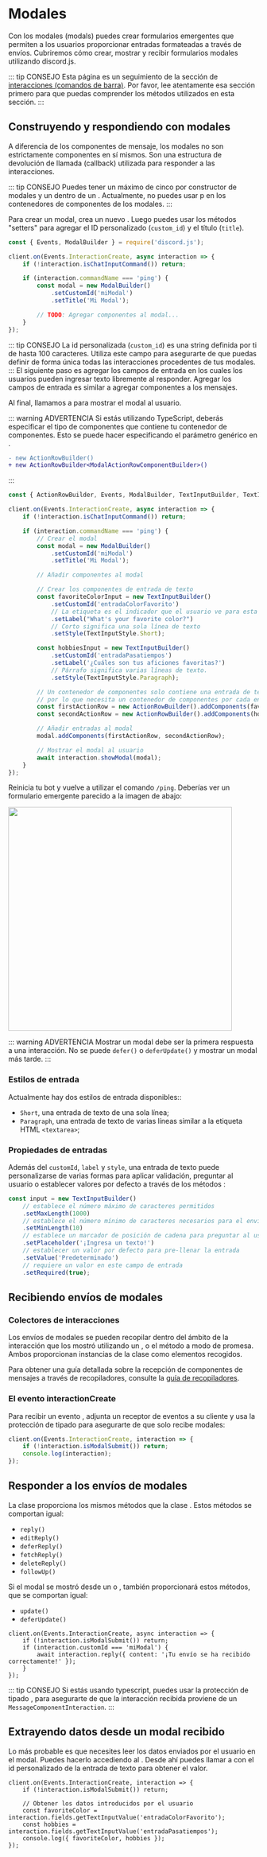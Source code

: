 # Modales

Con los modales (modals) puedes crear formularios emergentes que permiten a los usuarios proporcionar entradas formateadas a través de envíos. Cubriremos cómo crear, mostrar y recibir formularios modales utilizando discord.js.

::: tip CONSEJO
Esta página es un seguimiento de la sección de [interacciones (comandos de barra)](/guide/slash-commands/advanced-creation.md). Por favor, lee atentamente esa sección primero para que puedas comprender los métodos utilizados en esta sección.
:::

## Construyendo y respondiendo con modales

A diferencia de los componentes de mensaje, los modales no son estrictamente componentes en sí mismos. Son una estructura de devolución de llamada (callback) utilizada para responder a las interacciones.

::: tip CONSEJO
Puedes tener un máximo de cinco <DocsLink path="class/ActionRowBuilder" /> por constructor de modales y un <DocsLink path="class/TextInputBuilder" /> dentro de un <DocsLink path="class/ActionRowBuilder" />. Actualmente, no puedes usar <DocsLink path="class/StringSelectMenuBuilder" /> p <DocsLink path="class/ButtonBuilder" /> en los contenedores de componentes de los modales.
:::

Para crear un modal, crea un nuevo <DocsLink path="class/ModalBuilder" />. Luego puedes usar los métodos "setters" para agregar el ID personalizado (`custom_id`) y el título (`title`).

```js {1,7-13}
const { Events, ModalBuilder } = require('discord.js');

client.on(Events.InteractionCreate, async interaction => {
	if (!interaction.isChatInputCommand()) return;

	if (interaction.commandName === 'ping') {
		const modal = new ModalBuilder()
			.setCustomId('miModal')
			.setTitle('Mi Modal');

		// TODO: Agregar componentes al modal...
	}
});
```
::: tip CONSEJO
La id personalizada (`custom_id`) es una string definida por ti de hasta 100 caracteres. Utiliza este campo para asegurarte de que puedas definir de forma única todas las interacciones procedentes de tus modales.
:::
El siguiente paso es agregar los campos de entrada en los cuales los usuarios pueden ingresar texto libremente al responder. Agregar los campos de entrada es similar a agregar componentes a los mensajes.

Al final, llamamos a <DocsLink path="class/ChatInputCommandInteraction?scrollTo=showModal" /> para mostrar el modal al usuario.

::: warning ADVERTENCIA
Si estás utilizando TypeScript, deberás especificar el tipo de componentes que contiene tu contenedor de componentes. Esto se puede hacer especificando el parámetro genérico en <DocsLink path="class/ActionRowBuilder" />.

```diff
- new ActionRowBuilder()
+ new ActionRowBuilder<ModalActionRowComponentBuilder>()
```
:::

```js {1,12-34}
const { ActionRowBuilder, Events, ModalBuilder, TextInputBuilder, TextInputStyle } = require('discord.js');

client.on(Events.InteractionCreate, async interaction => {
	if (!interaction.isChatInputCommand()) return;

	if (interaction.commandName === 'ping') {
		// Crear el modal
		const modal = new ModalBuilder()
			.setCustomId('miModal')
			.setTitle('Mi Modal');

		// Añadir componentes al modal

		// Crear los componentes de entrada de texto
		const favoriteColorInput = new TextInputBuilder()
			.setCustomId('entradaColorFavorito')
		    // La etiqueta es el indicador que el usuario ve para esta entrada
			.setLabel("What's your favorite color?")
		    // Corto significa una sola línea de texto
			.setStyle(TextInputStyle.Short);

		const hobbiesInput = new TextInputBuilder()
			.setCustomId('entradaPasatiempos')
			.setLabel('¿Cuáles son tus aficiones favoritas?')
		    // Párrafo significa varias líneas de texto.
			.setStyle(TextInputStyle.Paragraph);

		// Un contenedor de componentes solo contiene una entrada de texto,
		// por lo que necesita un contenedor de componentes por cada entrada de texto.
		const firstActionRow = new ActionRowBuilder().addComponents(favoriteColorInput);
		const secondActionRow = new ActionRowBuilder().addComponents(hobbiesInput);

		// Añadir entradas al modal
		modal.addComponents(firstActionRow, secondActionRow);

		// Mostrar el modal al usuario
		await interaction.showModal(modal);
	}
});
```

Reinicia tu bot y vuelve a utilizar el comando `/ping`. Deberías ver un formulario emergente parecido a la imagen de abajo:

<img width=450 src="./images/modal-example.png">

::: warning ADVERTENCIA
Mostrar un modal debe ser la primera respuesta a una interacción. No se puede `defer()` o `deferUpdate()` y mostrar un modal más tarde.
:::

### Estilos de entrada

Actualmente hay dos estilos de entrada disponibles::
- `Short`, una entrada de texto de una sola línea;
- `Paragraph`, una entrada de texto de varias líneas similar a la etiqueta HTML `<textarea>`;

### Propiedades de entradas

Además del `customId`, `label` y `style`, una entrada de texto puede personalizarse de varias formas para aplicar validación, preguntar al usuario o establecer valores por defecto a través de los métodos <DocsLink path="class/TextInputBuilder" />:

```js
const input = new TextInputBuilder()
	// establece el número máximo de caracteres permitidos
	.setMaxLength(1000)
	// establece el número mínimo de caracteres necesarios para el envío
	.setMinLength(10)
	// establece un marcador de posición de cadena para preguntar al usuario
	.setPlaceholder('¡Ingresa un texto!')
	// establecer un valor por defecto para pre-llenar la entrada
	.setValue('Predeterminado')
	// requiere un valor en este campo de entrada
	.setRequired(true);
```

## Recibiendo envíos de modales

### Colectores de interacciones

Los envíos de modales se pueden recopilar dentro del ámbito de la interacción que los mostró utilizando un <DocsLink path="class/InteractionCollector"/>, o el método <DocsLink path="class/ChatInputCommandInteraction?scrollTo=awaitModalSubmit" /> a modo de promesa. Ambos proporcionan instancias de la clase <DocsLink path="class/ModalSubmitInteraction"/> como elementos recogidos.

Para obtener una guía detallada sobre la recepción de componentes de mensajes a través de recopiladores, consulte la [guía de recopiladores](/guide/popular-topics/collectors.md#interaction-collectors).

### El evento interactionCreate

Para recibir un evento <DocsLink path="class/ModalSubmitInteraction"/>, adjunta un receptor de eventos <DocsLink path="class/Client?scrollTo=e-interactionCreate"/> a su cliente y usa la protección de tipado <DocsLink path="class/BaseInteraction?scrollTo=isModalSubmit"/> para asegurarte de que solo recibe modales:

```js {1,4}
client.on(Events.InteractionCreate, interaction => {
	if (!interaction.isModalSubmit()) return;
	console.log(interaction);
});
```

## Responder a los envíos de modales

La clase <DocsLink path="class/ModalSubmitInteraction"/> proporciona los mismos métodos que la clase <DocsLink path="class/ChatInputCommandInteraction"/>. Estos métodos se comportan igual:
- `reply()`
- `editReply()`
- `deferReply()`
- `fetchReply()`
- `deleteReply()`
- `followUp()`

Si el modal se mostró desde un <DocsLink path="class/ButtonInteraction"/> o <DocsLink path="class/StringSelectMenuInteraction"/>, también proporcionará estos métodos, que se comportan igual:
- `update()`
- `deferUpdate()`

```js{1,3-5}
client.on(Events.InteractionCreate, async interaction => {
	if (!interaction.isModalSubmit()) return;
	if (interaction.customId === 'miModal') {
		await interaction.reply({ content: '¡Tu envío se ha recibido correctamente!' });
	}
});
```

::: tip CONSEJO
Si estás usando typescript, puedes usar la protección de tipado <DocsLink path="class/ModalSubmitInteraction?scrollTo=isFromMessage"/>, para asegurarte de que la interacción recibida proviene de un `MessageComponentInteraction`.
:::

## Extrayendo datos desde un modal recibido

Lo más probable es que necesites leer los datos enviados por el usuario en el modal. Puedes hacerlo accediendo al <DocsLink path="class/ModalSubmitInteraction?scrollTo=fields"/>. Desde ahí puedes llamar a <DocsLink path="class/ModalSubmitFields?scrollTo=getTextInputValue"/> con el id personalizado de la entrada de texto para obtener el valor.

```js{5-7}
client.on(Events.InteractionCreate, interaction => {
	if (!interaction.isModalSubmit()) return;

	// Obtener los datos introducidos por el usuario
	const favoriteColor = interaction.fields.getTextInputValue('entradaColorFavorito');
	const hobbies = interaction.fields.getTextInputValue('entradaPasatiempos');
	console.log({ favoriteColor, hobbies });
});
```

